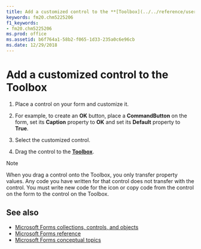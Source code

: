 ```yaml
---
title: Add a customized control to the **[Toolbox](../../reference/user-interface-help/toolbox.md)**
keywords: fm20.chm5225206
f1_keywords:
- fm20.chm5225206
ms.prod: office
ms.assetid: b6f764a1-58b2-f065-1d33-235a0c6e96cb
ms.date: 12/29/2018
---
```



# Add a customized control to the Toolbox

1. Place a control on your form and customize it.
    
2. For example, to create an **OK** button, place a **CommandButton** on the form, set its **Caption** property to **OK** and set its **Default** property to **True**.
    
3. Select the customized control.
    
4. Drag the control to the **[Toolbox](../../reference/user-interface-help/toolbox.md)**.
    
> [!NOTE] 
> When you drag a control onto the Toolbox, you only transfer property values. Any code you have written for that control does not transfer with the control. You must write new code for the icon or copy code from the control on the form to the control on the Toolbox.

## See also

- [Microsoft Forms collections, controls, and objects](../../reference/user-interface-help/objects-microsoft-forms.md)
- [Microsoft Forms reference](../../reference/user-interface-help/reference-microsoft-forms.md)
- [Microsoft Forms conceptual topics](../../reference/user-interface-help/concepts-microsoft-forms.md)
